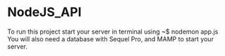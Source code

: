 # NodeJS_API

To run this project start your server in terminal using ~$ nodemon app.js
You will also need a database with Sequel Pro, and MAMP to start your server. 
